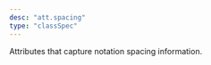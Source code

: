 ```yaml
---
desc: "att.spacing"
type: "classSpec"
---
```


Attributes that capture notation spacing information.